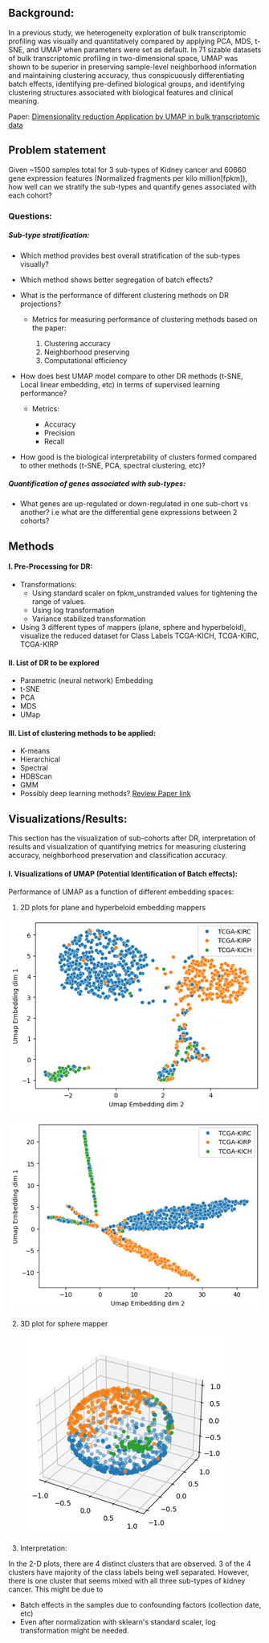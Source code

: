 
## Background:

In a previous study, we  heterogeneity exploration of bulk transcriptomic profiling was visually and quantitatively compared by applying PCA, MDS, t-SNE, and UMAP when parameters were set as default. In 71 sizable datasets of bulk transcriptomic profiling in two-dimensional space, UMAP was shown to be superior in preserving sample-level neighborhood information and maintaining clustering accuracy, thus conspicuously differentiating batch effects, identifying pre-defined biological groups, and identifying clustering structures associated with biological features and clinical meaning.

Paper: [Dimensionality reduction Application by UMAP in bulk transcriptomic data](https://www.sciencedirect.com/science/article/pii/S2211124721008597)

## Problem statement

Given ~1500 samples total for 3 sub-types of Kidney cancer and 60660 gene expression features (Normalized fragments per kilo million[fpkm]), how well can we stratify the sub-types and quantify genes associated with each cohort? 

### Questions:

##### Sub-type stratification:
- Which method provides best overall stratification of the sub-types visually?

- Which method shows better segregation of batch effects?
  
- What is the performance of different clustering methods on DR projections?
  - Metrics for measuring performance of clustering methods based on the paper:

    1) Clustering accuracy
    2) Neighborhood preserving
    3) Computational efficiency 
   
-  How does best UMAP model compare to other DR methods (t-SNE, Local linear embedding, etc) in terms of supervised learning performance? 
   -  Metrics:
      
      - Accuracy
      - Precision
      - Recall 

- How good is the biological interpretability of clusters formed compared to other methods (t-SNE, PCA, spectral clustering, etc)?  


##### Quantification of genes associated with sub-types:

- What genes are up-regulated or down-regulated in one sub-chort vs another? i.e what are the differential gene expressions between 2 cohorts?
 
   
## Methods
#### I. Pre-Processing for DR:
 - Transformations:
   - Using standard scaler on fpkm_unstranded values for tightening the range of values.
   - Using log transformation 
   - Variance stabilized transformation  
 - Using 3 different types of mappers (plane, sphere and hyperbeloid), visualize the reduced dataset for Class Labels TCGA-KICH, TCGA-KIRC, TCGA-KIRP

#### II. List of DR to be explored

- Parametric (neural network) Embedding
- t-SNE
- PCA
- MDS
- UMap 

#### III. List of clustering methods to be applied:

- K-means
- Hierarchical 
- Spectral 
- HDBScan
- GMM
- Possibly deep learning methods? [Review Paper link](https://academic.oup.com/bib/article/22/1/393/5721075) 

## Visualizations/Results:

This section has the visualization of sub-cohorts after DR, interpretation of results and visualization of quantifying metrics for measuring clustering accuracy, neighborhood preservation and classification accuracy. 

#### I. Visualizations of UMAP (Potential Identification of Batch effects):

Performance of UMAP as a function of different embedding spaces: 

1. 2D plots for plane and hyperbeloid embedding mappers 
   
![2D scatterplot using plane mapper](images/Plane_UMAP_embedment.png)
   
![2D scatterplot using hyperbeloid mapper](images/Hperbolic_UMAP_embedder.png) 

2. 3D plot for sphere mapper 
   
   ![3D scatterplot using Sphere mapper](images/Sphere_UMAP_embedment.png)

3. Interpretation:

In the 2-D plots, there are 4 distinct clusters that are observed. 3 of the 4 clusters have majority of the class labels being well separated. However, there is one cluster that seems mixed with all three sub-types of kidney cancer. This might be due to 
   - Batch effects in the samples due to confounding factors (collection date, etc)
   - Even after normalization with sklearn's standard scaler,  log transformation might be needed. 